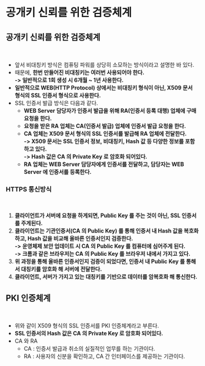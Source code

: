 # 공개키 신뢰를 위한 검증체계

## 공개키 신뢰를 위한 검증체계

<figure><img src="../../../.gitbook/assets/스크린샷 2024-01-19 15.35.07.png" alt="" width="563"><figcaption></figcaption></figure>

* 앞서 비대칭키 방식은 컴퓨팅 파워를 상당히 소모하는 방식이라고 설명한 바 있다.&#x20;
* 때문에, **한번 만들어진 비대칭키는 여러번 사용되어야 한다.** \
  **-> 일반적으로 1회 생성 시 6개월 \~ 1년 사용한다.**&#x20;
* **일반적으로 WEB(HTTP Protocol) 상에서는 비대칭키 형식이 아닌, X509 문서 형식의 SSL 인증서 형식으로 사용한다.**&#x20;
* SSL 인증서 발급 방식은 다음과 같다.&#x20;
  * **WEB Server 담당자가 인증서 발급을 위해 RA(인증서 등록 대행) 업체에 구매요청을 한다.**&#x20;
  * **요청을 받은 RA 업체는 CA(인증서 발급) 업체에 인증서 발급 요청을 한다.**&#x20;
  * **CA 업체는 X509 문서 형식의 SSL 인증서를 발급해 RA 업체에 전달한다.** \
    **-> X509 문서는 SSL 인증서 정보, 비대칭키, Hash 값 등 다양한 정보를 포함하고 있다.** \
    **-> Hash 값은 CA 의 Private Key 로 암호화 되어있다.**&#x20;
  * **RA 업체는 WEB Server 담당자에게 인증서를 전달하고, 담당자는 WEB Server 에 인증서를 등록한다.**&#x20;

### HTTPS 통신방식

<figure><img src="../../../.gitbook/assets/스크린샷 2024-01-19 15.49.19.png" alt=""><figcaption></figcaption></figure>

1. **클라이언트가 서버에 요청을 하게되면, Public Key 를 주는 것이 아닌, SSL 인증서를 주게된다.**&#x20;
2. **클라이언트는 기관인증서(CA 의 Public Key) 를 통해 인증서 내 Hash 값을 복호화 하고, Hash 값을 비교해 올바른 인증서인지 검증한다.** \
   **-> 운영체제 보안 업데이트 시 CA 의 Public Key 를 컴퓨터에 심어주게 된다.** \
   **-> 크롬과 같은 브라우저는 CA 의 Public Key 를 브라우저 내에서 가지고 있다.**&#x20;
3. **위 과정을 통해 올바른 인증서인지 검증이 되었다면, 인증서 내 Public Key 를 통해서 대칭키를 암호화 해 서버에 전달한다.**&#x20;
4. **클라이언트, 서버가 가지고 있는 대칭키를 기반으로 데이터를 암복호화 해 통신한다.**&#x20;

## PKI 인증체계

<figure><img src="../../../.gitbook/assets/스크린샷 2024-01-19 16.00.52.png" alt=""><figcaption></figcaption></figure>

* 위와 같이 X509 형식의 SSL 인증서를 PKI 인증체계라고 부른다.&#x20;
* **SSL 인증서의 Hash 값은 CA 의 Private Key 로 암호화 되어있다.**&#x20;
* CA 와 RA&#x20;
  * CA : 인증서 발급과 취소의 실질적인 업무를 하는 기관이다.
  * RA : 사용자의 신분을 확인하고, CA 간 인터페이스를 제공하는 기관이다.&#x20;
